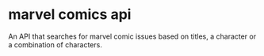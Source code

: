 # marvel comics api

An API that searches for marvel comic issues based on titles, a character or a combination of characters.
